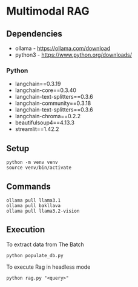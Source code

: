 # Multimodal RAG

## Dependencies

* ollama - https://ollama.com/download
* python3 - https://www.python.org/downloads/

### Python

* langchain==0.3.19
* langchain-core==0.3.40
* langchain-text-splitters==0.3.6
* langchain-community==0.3.18
* langchain-text-splitters==0.3.6
* langchain-chroma==0.2.2
* beautifulsoup4==4.13.3
* streamlit==1.42.2

## Setup

```
python -m venv venv
source venv/bin/activate
```

## Commands

```
ollama pull llama3.1
ollama pull bakllava
ollama pull llama3.2-vision
```

## Execution

To extract data from The Batch

```
python populate_db.py
```

To execute Rag in headless mode

```
python rag.py "<query>"
```

